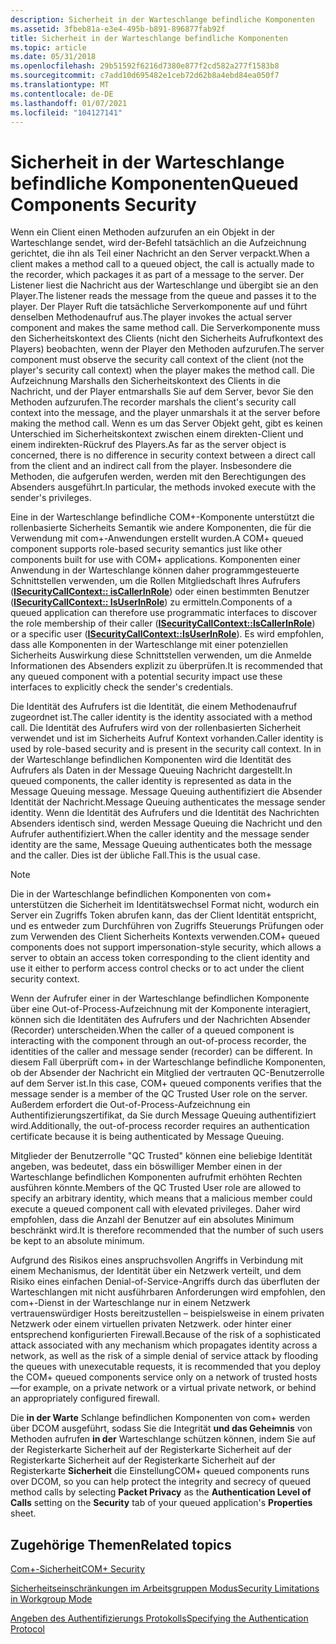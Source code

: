 ```yaml
---
description: Sicherheit in der Warteschlange befindliche Komponenten
ms.assetid: 3fbeb81a-e3e4-495b-b891-896877fab92f
title: Sicherheit in der Warteschlange befindliche Komponenten
ms.topic: article
ms.date: 05/31/2018
ms.openlocfilehash: 29b51592f6216d7380e877f2cd582a277f1583b8
ms.sourcegitcommit: c7add10d695482e1ceb72d62b8a4ebd84ea050f7
ms.translationtype: MT
ms.contentlocale: de-DE
ms.lasthandoff: 01/07/2021
ms.locfileid: "104127141"
---
```

# <a name="queued-components-security"></a><span data-ttu-id="ceab1-103">Sicherheit in der Warteschlange befindliche Komponenten</span><span class="sxs-lookup"><span data-stu-id="ceab1-103">Queued Components Security</span></span>

<span data-ttu-id="ceab1-104">Wenn ein Client einen Methoden aufzurufen an ein Objekt in der Warteschlange sendet, wird der-Befehl tatsächlich an die Aufzeichnung gerichtet, die ihn als Teil einer Nachricht an den Server verpackt.</span><span class="sxs-lookup"><span data-stu-id="ceab1-104">When a client makes a method call to a queued object, the call is actually made to the recorder, which packages it as part of a message to the server.</span></span> <span data-ttu-id="ceab1-105">Der Listener liest die Nachricht aus der Warteschlange und übergibt sie an den Player.</span><span class="sxs-lookup"><span data-stu-id="ceab1-105">The listener reads the message from the queue and passes it to the player.</span></span> <span data-ttu-id="ceab1-106">Der Player Ruft die tatsächliche Serverkomponente auf und führt denselben Methodenaufruf aus.</span><span class="sxs-lookup"><span data-stu-id="ceab1-106">The player invokes the actual server component and makes the same method call.</span></span> <span data-ttu-id="ceab1-107">Die Serverkomponente muss den Sicherheitskontext des Clients (nicht den Sicherheits Aufrufkontext des Players) beobachten, wenn der Player den Methoden aufzurufen.</span><span class="sxs-lookup"><span data-stu-id="ceab1-107">The server component must observe the security call context of the client (not the player's security call context) when the player makes the method call.</span></span> <span data-ttu-id="ceab1-108">Die Aufzeichnung Marshalls den Sicherheitskontext des Clients in die Nachricht, und der Player entmarshalls Sie auf dem Server, bevor Sie den Methoden aufzurufen.</span><span class="sxs-lookup"><span data-stu-id="ceab1-108">The recorder marshals the client's security call context into the message, and the player unmarshals it at the server before making the method call.</span></span> <span data-ttu-id="ceab1-109">Wenn es um das Server Objekt geht, gibt es keinen Unterschied im Sicherheitskontext zwischen einem direkten-Client und einem indirekten-Rückruf des Players.</span><span class="sxs-lookup"><span data-stu-id="ceab1-109">As far as the server object is concerned, there is no difference in security context between a direct call from the client and an indirect call from the player.</span></span> <span data-ttu-id="ceab1-110">Insbesondere die Methoden, die aufgerufen werden, werden mit den Berechtigungen des Absenders ausgeführt.</span><span class="sxs-lookup"><span data-stu-id="ceab1-110">In particular, the methods invoked execute with the sender's privileges.</span></span>

<span data-ttu-id="ceab1-111">Eine in der Warteschlange befindliche COM+-Komponente unterstützt die rollenbasierte Sicherheits Semantik wie andere Komponenten, die für die Verwendung mit com+-Anwendungen erstellt wurden.</span><span class="sxs-lookup"><span data-stu-id="ceab1-111">A COM+ queued component supports role-based security semantics just like other components built for use with COM+ applications.</span></span> <span data-ttu-id="ceab1-112">Komponenten einer Anwendung in der Warteschlange können daher programmgesteuerte Schnittstellen verwenden, um die Rollen Mitgliedschaft Ihres Aufrufers ([**ISecurityCallContext:: isCallerInRole**](/windows/desktop/api/ComSvcs/nf-comsvcs-isecuritycallcontext-iscallerinrole)) oder einen bestimmten Benutzer ([**ISecurityCallContext:: IsUserInRole**](/windows/desktop/api/ComSvcs/nf-comsvcs-isecuritycallcontext-isuserinrole)) zu ermitteln.</span><span class="sxs-lookup"><span data-stu-id="ceab1-112">Components of a queued application can therefore use programmatic interfaces to discover the role membership of their caller ([**ISecurityCallContext::IsCallerInRole**](/windows/desktop/api/ComSvcs/nf-comsvcs-isecuritycallcontext-iscallerinrole)) or a specific user ([**ISecurityCallContext::IsUserInRole**](/windows/desktop/api/ComSvcs/nf-comsvcs-isecuritycallcontext-isuserinrole)).</span></span> <span data-ttu-id="ceab1-113">Es wird empfohlen, dass alle Komponenten in der Warteschlange mit einer potenziellen Sicherheits Auswirkung diese Schnittstellen verwenden, um die Anmelde Informationen des Absenders explizit zu überprüfen.</span><span class="sxs-lookup"><span data-stu-id="ceab1-113">It is recommended that any queued component with a potential security impact use these interfaces to explicitly check the sender's credentials.</span></span>

<span data-ttu-id="ceab1-114">Die Identität des Aufrufers ist die Identität, die einem Methodenaufruf zugeordnet ist.</span><span class="sxs-lookup"><span data-stu-id="ceab1-114">The caller identity is the identity associated with a method call.</span></span> <span data-ttu-id="ceab1-115">Die Identität des Aufrufers wird von der rollenbasierten Sicherheit verwendet und ist im Sicherheits Aufruf Kontext vorhanden.</span><span class="sxs-lookup"><span data-stu-id="ceab1-115">Caller identity is used by role-based security and is present in the security call context.</span></span> <span data-ttu-id="ceab1-116">In in der Warteschlange befindlichen Komponenten wird die Identität des Aufrufers als Daten in der Message Queuing Nachricht dargestellt.</span><span class="sxs-lookup"><span data-stu-id="ceab1-116">In queued components, the caller identity is represented as data in the Message Queuing message.</span></span> <span data-ttu-id="ceab1-117">Message Queuing authentifiziert die Absender Identität der Nachricht.</span><span class="sxs-lookup"><span data-stu-id="ceab1-117">Message Queuing authenticates the message sender identity.</span></span> <span data-ttu-id="ceab1-118">Wenn die Identität des Aufrufers und die Identität des Nachrichten Absenders identisch sind, werden Message Queuing die Nachricht und den Aufrufer authentifiziert.</span><span class="sxs-lookup"><span data-stu-id="ceab1-118">When the caller identity and the message sender identity are the same, Message Queuing authenticates both the message and the caller.</span></span> <span data-ttu-id="ceab1-119">Dies ist der übliche Fall.</span><span class="sxs-lookup"><span data-stu-id="ceab1-119">This is the usual case.</span></span>

> [!Note]  
> <span data-ttu-id="ceab1-120">Die in der Warteschlange befindlichen Komponenten von com+ unterstützen die Sicherheit im Identitätswechsel Format nicht, wodurch ein Server ein Zugriffs Token abrufen kann, das der Client Identität entspricht, und es entweder zum Durchführen von Zugriffs Steuerungs Prüfungen oder zum Verwenden des Client Sicherheits Kontexts verwenden.</span><span class="sxs-lookup"><span data-stu-id="ceab1-120">COM+ queued components does not support impersonation-style security, which allows a server to obtain an access token corresponding to the client identity and use it either to perform access control checks or to act under the client security context.</span></span>

 

<span data-ttu-id="ceab1-121">Wenn der Aufrufer einer in der Warteschlange befindlichen Komponente über eine Out-of-Process-Aufzeichnung mit der Komponente interagiert, können sich die Identitäten des Aufrufers und der Nachrichten Absender (Recorder) unterscheiden.</span><span class="sxs-lookup"><span data-stu-id="ceab1-121">When the caller of a queued component is interacting with the component through an out-of-process recorder, the identities of the caller and message sender (recorder) can be different.</span></span> <span data-ttu-id="ceab1-122">In diesem Fall überprüft com+ in der Warteschlange befindliche Komponenten, ob der Absender der Nachricht ein Mitglied der vertrauten QC-Benutzerrolle auf dem Server ist.</span><span class="sxs-lookup"><span data-stu-id="ceab1-122">In this case, COM+ queued components verifies that the message sender is a member of the QC Trusted User role on the server.</span></span> <span data-ttu-id="ceab1-123">Außerdem erfordert die Out-of-Process-Aufzeichnung ein Authentifizierungszertifikat, da Sie durch Message Queuing authentifiziert wird.</span><span class="sxs-lookup"><span data-stu-id="ceab1-123">Additionally, the out-of-process recorder requires an authentication certificate because it is being authenticated by Message Queuing.</span></span>

<span data-ttu-id="ceab1-124">Mitglieder der Benutzerrolle "QC Trusted" können eine beliebige Identität angeben, was bedeutet, dass ein böswilliger Member einen in der Warteschlange befindlichen Komponenten aufrufmit erhöhten Rechten ausführen könnte.</span><span class="sxs-lookup"><span data-stu-id="ceab1-124">Members of the QC Trusted User role are allowed to specify an arbitrary identity, which means that a malicious member could execute a queued component call with elevated privileges.</span></span> <span data-ttu-id="ceab1-125">Daher wird empfohlen, dass die Anzahl der Benutzer auf ein absolutes Minimum beschränkt wird.</span><span class="sxs-lookup"><span data-stu-id="ceab1-125">It is therefore recommended that the number of such users be kept to an absolute minimum.</span></span>

<span data-ttu-id="ceab1-126">Aufgrund des Risikos eines anspruchsvollen Angriffs in Verbindung mit einem Mechanismus, der Identität über ein Netzwerk verteilt, und dem Risiko eines einfachen Denial-of-Service-Angriffs durch das überfluten der Warteschlangen mit nicht ausführbaren Anforderungen wird empfohlen, den com+-Dienst in der Warteschlange nur in einem Netzwerk vertrauenswürdiger Hosts bereitzustellen – beispielsweise in einem privaten Netzwerk oder einem virtuellen privaten Netzwerk. oder hinter einer entsprechend konfigurierten Firewall.</span><span class="sxs-lookup"><span data-stu-id="ceab1-126">Because of the risk of a sophisticated attack associated with any mechanism which propagates identity across a network, as well as the risk of a simple denial of service attack by flooding the queues with unexecutable requests, it is recommended that you deploy the COM+ queued components service only on a network of trusted hosts—for example, on a private network or a virtual private network, or behind an appropriately configured firewall.</span></span>

<span data-ttu-id="ceab1-127">Die **in der Warte** Schlange befindlichen Komponenten von com+ werden über DCOM ausgeführt, sodass Sie die Integrität **und das Geheimnis** von Methoden aufrufen **in der** Warteschlange schützen können, indem Sie auf der Registerkarte Sicherheit auf der Registerkarte Sicherheit auf der Registerkarte Sicherheit auf der Registerkarte Sicherheit auf der Registerkarte **Sicherheit** die Einstellung</span><span class="sxs-lookup"><span data-stu-id="ceab1-127">COM+ queued components runs over DCOM, so you can help protect the integrity and secrecy of queued method calls by selecting **Packet Privacy** as the **Authentication Level of Calls** setting on the **Security** tab of your queued application's **Properties** sheet.</span></span>

## <a name="related-topics"></a><span data-ttu-id="ceab1-128">Zugehörige Themen</span><span class="sxs-lookup"><span data-stu-id="ceab1-128">Related topics</span></span>

<dl> <dt>

[<span data-ttu-id="ceab1-129">Com+-Sicherheit</span><span class="sxs-lookup"><span data-stu-id="ceab1-129">COM+ Security</span></span>](com--security.md)
</dt> <dt>

[<span data-ttu-id="ceab1-130">Sicherheitseinschränkungen im Arbeitsgruppen Modus</span><span class="sxs-lookup"><span data-stu-id="ceab1-130">Security Limitations in Workgroup Mode</span></span>](security-limitations-in-workgroup-mode.md)
</dt> <dt>

[<span data-ttu-id="ceab1-131">Angeben des Authentifizierungs Protokolls</span><span class="sxs-lookup"><span data-stu-id="ceab1-131">Specifying the Authentication Protocol</span></span>](specifying-the-authentication-protocol.md)
</dt> </dl>

 

 



